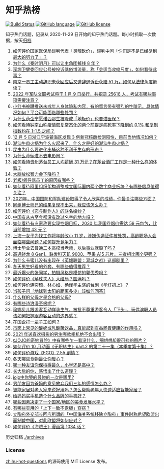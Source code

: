 # 知乎热榜
[![Build Status](https://github.com/ToWeLong/zhihu-hot-questions/workflows/CI/badge.svg)](https://github.com/ToWeLong/zhihu-hot-questions/actions)
[![GitHub language](https://img.shields.io/badge/language-golang-orange.svg)](https://golang.org/)
[![GitHub license](https://img.shields.io/github/license/ToWeLong/zhihu-hot-questions)](https://github.com/ToWeLong/zhihu-hot-questions/blob/main/LICENSE)

知乎热门话题，记录从 2020-11-29 日开始的知乎热门话题。每小时抓取一次数据，按天[归档](./archives)

<!-- BEGIN -->

1. [如何评价国家医保局谈判代表「灵魂砍价」，谈判中问「你们是不是已经尽到最大的努力了」？](https://www.zhihu.com/question/503499926)
1. [为什么《秦时明月》可以让主角团掉线 8 年？](https://www.zhihu.com/question/502736468)
1. [深圳卫健委回应公号被投诉低俗博流量，称「会适当收缩尺度」，如何看待此事？](https://www.zhihu.com/question/503949660)
1. [南京一员工主动辞职未获回应后又遭辞退诉讼获赔 51 万，如何从法律角度解读？](https://www.zhihu.com/question/503811254)
1. [2022 年军队文职考试将于 1 月 9 日举行，共招录 25616 人，考试有哪些事项需要注意？](https://www.zhihu.com/question/503702155)
1. [小红书被曝推送未成年人身体隐私内容，有的留言带有强烈的性暗示，具体情况如何？平台可能面临哪些处罚？](https://www.zhihu.com/question/503883085)
1. [为什么药企宁愿诺西那生被降成「地板价」也要进医保？](https://www.zhihu.com/question/503550137)
1. [如何看待钟南山称疫情恢复常态化的两个前提是病死率下降到约 0.1% 和复制指数约在 1-1.5 之间？](https://www.zhihu.com/question/503708037)
1. [12 月 5 日浙江宁波镇海区发现 3 例新冠核酸检测阳性，目前当地情况如何？](https://www.zhihu.com/question/503972281)
1. [潮汕牛肉火锅为什么火起来了，什么才是好的潮汕牛肉火锅？](https://www.zhihu.com/question/45890852)
1. [昆虫为什么要进化出蛹这种不利于生存的形态？](https://www.zhihu.com/question/502944559)
1. [为什么孙俪进不去电影圈？](https://www.zhihu.com/question/499998926)
1. [如何看待贵州茅台员工人均薪酬 31 万元？在茅台酒厂工作是一种什么样的体验？](https://www.zhihu.com/question/503713623)
1. [大脑放松智力会下降吗？](https://www.zhihu.com/question/327334155)
1. [老板/领导骂员工的原因有哪些？](https://www.zhihu.com/question/491215699)
1. [如何看待阿里组织架构调整成立国际国内两个数字商业板块？有哪些信息值得关注？](https://www.zhihu.com/question/503980701)
1. [2021年，中国国防和军队建设取得了令人欣喜的成绩，你最关注哪些方面？](https://www.zhihu.com/question/503461516)
1. [同组博士师兄的结果复现不出来，我应该怎么办？](https://www.zhihu.com/question/502804990)
1. [如何评价《恋与制作人》的联名婚纱？](https://www.zhihu.com/question/503878768)
1. [中国有从古至今都没有改过名字的地方吗？](https://www.zhihu.com/question/503480389)
1. [如何看待有专家称要实现控烟目标，2030 年我国卷烟价需达 59 元每包，比当前增加 43 元？](https://www.zhihu.com/question/504013131)
1. [上海一女子为找工作将年龄改小 11 岁，涉嫌伪造证件被处罚，高龄职场人会面临哪些问题？如何提升竞争力？](https://www.zhihu.com/question/502901350)
1. [博士毕业去普通二本高校当老师，以后事业就毁了吗？](https://www.zhihu.com/question/491765889)
1. [高通骁龙 8 Gen1、联发科天玑 9000、苹果 A15 芯片，三者相比哪个更强？](https://www.zhihu.com/question/501719908)
1. [为什么卡蜜儿没有出现在《英雄联盟：双城之战》这部剧里？](https://www.zhihu.com/question/500422983)
1. [冬天男生好看的外套，有哪些值得推荐？](https://www.zhihu.com/question/355925501)
1. [最近爆火的张同学，拍摄风格是模仿的郭优秀吗？](https://www.zhihu.com/question/503739390)
1. [如何评价《斛珠夫人》大结局？圆满吗？](https://www.zhihu.com/question/503441707)
1. [如何评价连奕琦、林心如、杨谨华主演的台剧《华灯初上》？](https://www.zhihu.com/question/501341351)
1. [当孩子问「地球到太阳的距离多少」该如何回答?](https://www.zhihu.com/question/499988793)
1. [什么样的父母才是合格的父母?](https://www.zhihu.com/question/25082323)
1. [有哪些诗浪漫至极呢？](https://www.zhihu.com/question/503245385)
1. [玲娜贝儿跟游客互动佯装生气，被批不尊重游客令人「下头」，玩偶演职人员该如何把握跟游客互动的边界感？](https://www.zhihu.com/question/503966441)
1. [在国企打一辈子工如何？](https://www.zhihu.com/question/456197383)
1. [市面上常见的酸奶或乳酸菌饮品，真能起到有益肠胃健康的作用吗？](https://www.zhihu.com/question/20270003)
1. [2021 年送喜欢摄影的男生哪款相机绝不会出错？](https://www.zhihu.com/question/500776022)
1. [《JOJO的奇妙冒险》中有哪些乍一看没什么，细想想却很可悲的图片？](https://www.zhihu.com/question/450232649)
1. [如何评价 10 月动画《无职转生》part.2 的第二十一集（本季度第十集）？](https://www.zhihu.com/question/502894607)
1. [如何评价游戏《FGO》2.55 剧情？](https://www.zhihu.com/question/503686641)
1. [冬天哪些食物最让你暖心？](https://www.zhihu.com/question/503587911)
1. [哪一种友谊你保持得最久，小学还是高中？](https://www.zhihu.com/question/502764606)
1. [长大后的你，感悟出了什么道理？](https://www.zhihu.com/question/503220705)
1. [jojo中你哭的最惨的一次是哪里?](https://www.zhihu.com/question/411144684)
1. [男朋友因为爸妈的意见放弃我们三年的感情怎么办？](https://www.zhihu.com/question/503963232)
1. [智能家居对老人家来说好用吗？怎么帮助老年人快速适应智能家居？](https://www.zhihu.com/question/502326843)
1. [给妈妈买手机选个什么品牌的手机好？](https://www.zhihu.com/question/502105223)
1. [哪些因素决定了一个国家/地区的美食发展水平？](https://www.zhihu.com/question/23039687)
1. [有哪些实用的「上下一致不露腿」穿搭？](https://www.zhihu.com/question/494944972)
1. [立陶宛外交部长回应所谓的「中国海关系统移除立陶宛」事件时称希望欧盟出面制裁中国，对此欧盟将如何应对？](https://www.zhihu.com/question/503832443)
1. [如何评价《海贼王》漫画第 1034 话？](https://www.zhihu.com/question/501883671)

<!-- END -->

历史归档 [./archives](./archives)


### License
[zhihu-hot-questions](https://github.com/towelong/zhihu-hot-questions) 的源码使用 MIT License 发布。